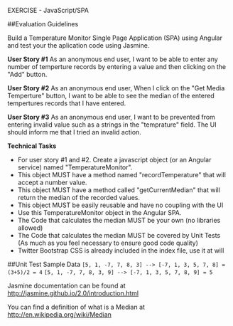 EXERCISE - JavaScript/SPA

##Evaluation Guidelines 

Build a Temperature Monitor Single Page Application (SPA) using Angular and test your the aplication code using Jasmine.

**User Story #1**
As an anonymous end user, I want to be able to enter any number of temperture records by entering a value and then clicking on the "Add" button.

**User Story #2**
As an anonymous end user,  When I click on the "Get Media Temperture" button, I want to be able to see the median of the entered tempertures records that I have entered.

**User Story #3**
As an anonymous end user, I want to be prevented from entering invalid value such as a strings in the "temprature" field.
The UI should inform me that I tried an invalid action.


**Technical Tasks**
- For user story #1 and #2. Create a javascript object (or an Angular service) named "TemperatureMonitor". 
- This object MUST have a method named "recordTemperature" that will accept a number value.
- This object MUST have a method called "getCurrentMedian" that will return the median of the recorded values.
- This object MUST be easily reusable and have no coupling with the UI
- Use this TemperatureMonitor object in the Angular SPA.
- The Code that calculates the median MUST be your own (no libraries allowed)
- The Code that calculates the median MUST be covered by Unit Tests (As much as you feel necessary to ensure good code quality)
- Twitter Bootstrap CSS is already included in the index file, use it at will

##Unit Test Sample Data
`[5, 1, -7, 7, 8, 3] --> [-7, 1, 3, 5, 7, 8] = (3+5)/2 = 4`
`[5, 1, -7, 7, 8, 3, 9] --> [-7, 1, 3, 5, 7, 8, 9] = 5`


Jasmine documentation can be found at http://jasmine.github.io/2.0/introduction.html

You can find a definition of what is a Median at http://en.wikipedia.org/wiki/Median



